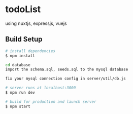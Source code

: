 # todoList
using nuxtjs, expressjs, vuejs

## Build Setup

``` bash
# install dependencies
$ npm install

cd database
import the schema.sql, seeds.sql to the mysql database

fix your mysql connection config in server/util/db.js

# server runs at localhost:3000
$ npm run dev

# build for production and launch server
$ npm start
```